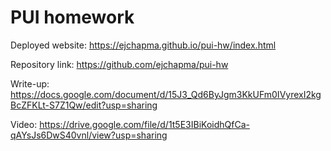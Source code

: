 # PUI homework

Deployed website: https://ejchapma.github.io/pui-hw/index.html

Repository link: https://github.com/ejchapma/pui-hw

Write-up: https://docs.google.com/document/d/15J3_Qd6ByJgm3KkUFm0IVyrexI2kgBcZFKLt-S7Z1Qw/edit?usp=sharing

Video: https://drive.google.com/file/d/1t5E3IBiKoidhQfCa-qAYsJs6DwS40vnl/view?usp=sharing
